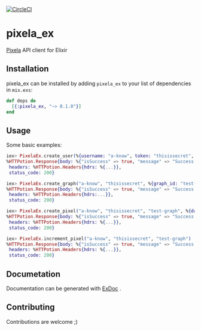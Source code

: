 [![CircleCI](https://circleci.com/gh/otoyo/pixela_ex/tree/master.svg?style=svg)](https://circleci.com/gh/otoyo/pixela_ex/tree/master)

# pixela\_ex

[Pixela](https://pixe.la/) API client for Elixir

## Installation

pixela\_ex can be installed by adding `pixela_ex` to your list of dependencies in `mix.exs`:

```elixir
def deps do
  [{:pixela_ex, "~> 0.1.0"}]
end
```

## Usage

Some basic examples:

```elixir
iex> PixelaEx.create_user(%{username: "a-know", token: "thisissecret", agree_terms_of_service: true, not_minor: true})
%HTTPotion.Response{body: %{"isSuccess" => true, "message" => "Success."},
 headers: %HTTPotion.Headers{hdrs: %{...}},
 status_code: 200}

iex> PixelaEx.create_graph("a-know", "thisissecret", %{graph_id: "test-graph", name: "graph-name", unit: "commit", type: "int", color: "shibafu"})
%HTTPotion.Response{body: %{"isSuccess" => true, "message" => "Success."},
 headers: %HTTPotion.Headers{hdrs:...}},
 status_code: 200}

iex> PixelaEx.create_pixel("a-know", "thisissecret", "test-graph", %{date: "20181020", quantity: "5"})
%HTTPotion.Response{body: %{"isSuccess" => true, "message" => "Success."},
 headers: %HTTPotion.Headers{hdrs: %{...}},
 status_code: 200}

iex> PixelaEx.increment_pixel("a-know", "thisissecret", "test-graph")
%HTTPotion.Response{body: %{"isSuccess" => true, "message" => "Success."},
 headers: %HTTPotion.Headers{hdrs: %{...}},
 status_code: 200}
```

## Documetation

Documentation can be generated with [ExDoc](https://github.com/elixir-lang/ex_doc) .

## Contributing

Contributions are welcome ;)
